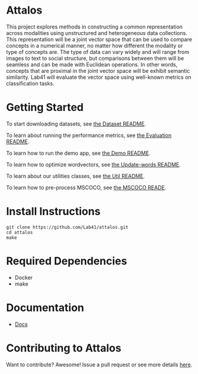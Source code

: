 # Attalos

This project explores methods in constructing a common representation across modalities using unstructured and heterogeneous data collections. This representation will be a joint vector space that can be used to compare concepts in a numerical manner, no matter how different the modality or type of concepts are. The type of data can vary widely and will range from images to text to social structure, but comparisons between them will be seamless and can be made with Euclidean operations. In other words, concepts that are proximal in the joint vector space will be exhibit semantic similarity. Lab41 will evaluate the vector space using well-known metrics on classification tasks.

# Getting Started

To start downloading datasets, see [the Dataset README](attalos/dataset/README.md).

To learn about running the performance metrics, see [the Evaluation README](attalos/attalos/dataset/README.md).

To learn how to run the demo app, see [the Demo README](attalos/imgtxt_algorithms/demo_app/README.md).

To learn how to optimize wordvectors, see [the Update-words README](attalos/imgtxt_algorithms/updatewords/README.md).

To learn about our utilities classes, see [the Util README](attalos/imgtxt_algorithms/util/README.md).

To learn how to pre-process MSCOCO, see [the MSCOCO READE](attalos/preprocessing/README.md).


# Install Instructions

```
git clone https://github.com/Lab41/attalos.git
cd attalos
make
```

# Required Dependencies

- Docker
- make

# Documentation

- [Docs](https://github.com/Lab41/attalos/tree/master/docs)


# Contributing to Attalos

Want to contribute?  Awesome!  Issue a pull request or see more details [here](https://github.com/Lab41/attalos/blob/master/CONTRIBUTING.md).
